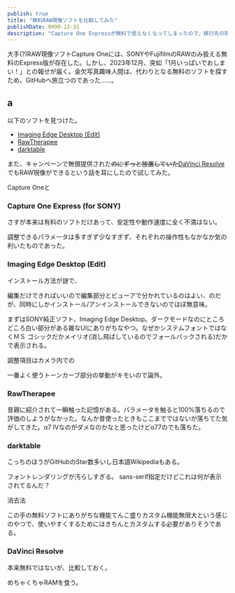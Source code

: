 ```yaml
---
publish: true
title: "無料RAW現像ソフトを比較してみた"
publishDate: 9999-12-31
description: "Capture One Expressが無料で使えなくなってしまったので、移行先の現像ソフトを探す旅に出た話。"
---
```


大手(?)RAW現像ソフトCapture Oneには、SONYやFujifilmのRAWのみ扱える無料のExpress版が存在した。しかし、2023年12月、突如「1月いっぱいでおしまい！」との報せが届く。金欠写真趣味人間は、代わりとなる無料のソフトを探すため、GitHubへ旅立つのであった……。

## a

以下のソフトを見つけた。

- [Imaging Edge Desktop (Edit)](https://support.d-imaging.sony.co.jp/app/imagingedge/ja/)
- [RawTherapee](https://github.com/Beep6581/RawTherapee)
- [darktable](https://github.com/darktable-org/darktable)

また、キャンペーンで無償提供された~~のにずっと放置していた~~[DaVinci Resolve](https://www.blackmagicdesign.com/jp/products/davinciresolve/)でもRAW現像ができるという話を耳にしたので試してみた。

Capture Oneと

### Capture One Express (for SONY)

さすが本来は有料のソフトだけあって、安定性や動作速度に全く不満はない。

調整できるパラメータは多すぎず少なすぎず、それぞれの操作性もなかなか気の利いたものであった。

### Imaging Edge Desktop (Edit)

インストール方法が謎で、

編集だけできればいいので編集部分とビューアで分かれているのはよい、のだが、同時にしかインストール/アンインストールできないのでほぼ無意味。

まずはSONY純正ソフト、Imaging Edge Desktop。ダークモードなのにところどころ白い部分がある雑なUIにありがちなやつ。なぜかシステムフォントではなくＭＳ ゴシックだかメイリオ(消し飛ばしているのでフォールバックされる)だかで表示される。

調整項目はカメラ内での


一番よく使うトーンカーブ部分の挙動がキモいので論外。

### RawTherapee

昔親に紹介されて一瞬触った記憶がある。パラメータを触ると100%落ちるので評価のしようがなかった。なんか昔使ったときもここまでではないが落ちてた気がしてきた。α7 IVなのがダメなのかなと思ったけどα77のでも落ちた。

### darktable

こっちのほうがGitHubのStar数多いし日本語Wikipediaもある。

フォントレンダリングが汚らしすぎる。
sans-serif指定だけどこれは何が表示されてるんだ？

消去法

この手の無料ソフトにありがちな機能てんこ盛りカスタム機能無限大という感じのやつで、使いやすくするためにはきちんとカスタムする必要がありそうである。

### DaVinci Resolve

本来無料ではないが、比較しておく。

めちゃくちゃRAMを食う。

